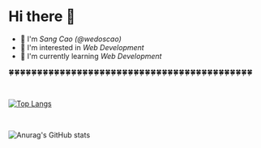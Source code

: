 <h1 class="heading">Hi there 👋</h1>
<ul>
    <li>🌠 I'm <em>Sang Cao (@wedoscao)</em></li>
    <li>💟 I'm interested in <em>Web Development</em></li>
    <li>📖 I'm currently learning <em>Web Development</em></li>
</ul>

🍀🍀🍀🍀🍀🍀🍀🍀🍀🍀🍀🍀🍀🍀🍀🍀🍀🍀🍀🍀🍀🍀🍀🍀🍀🍀🍀🍀🍀🍀🍀🍀🍀🍀🍀🍀🍀🍀🍀🍀🍀🍀🍀

<br />

[![Top Langs](https://github-readme-stats.vercel.app/api/top-langs/?username=wedoscao&langs_count=8)](https://github.com/anuraghazra/github-readme-stats)

<br />

![Anurag's GitHub stats](https://github-readme-stats.vercel.app/api?username=wedoscao&show_icons=true&theme=radical)


